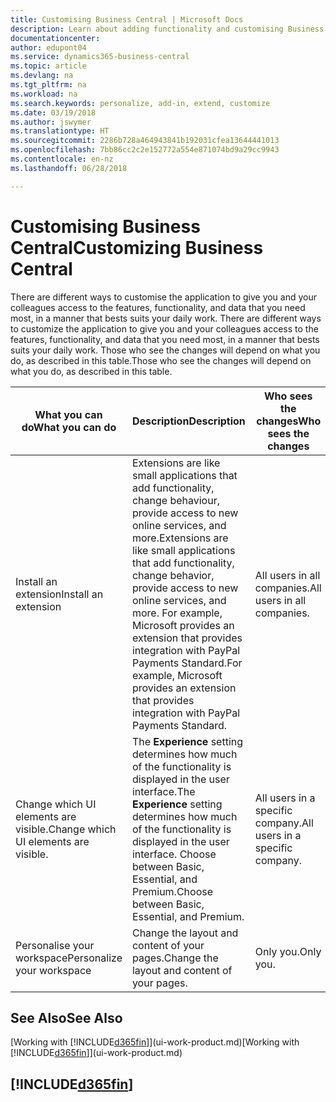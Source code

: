```yaml
---
title: Customising Business Central | Microsoft Docs
description: Learn about adding functionality and customising Business Central.
documentationcenter: 
author: edupont04
ms.service: dynamics365-business-central
ms.topic: article
ms.devlang: na
ms.tgt_pltfrm: na
ms.workload: na
ms.search.keywords: personalize, add-in, extend, customize
ms.date: 03/19/2018
ms.author: jswymer
ms.translationtype: HT
ms.sourcegitcommit: 2286b728a464943841b192031cfea13644441013
ms.openlocfilehash: 7bb86cc2c2e152772a554e871074bd9a29cc9943
ms.contentlocale: en-nz
ms.lasthandoff: 06/28/2018

---
```

# <a name="customizing-business-central"></a><span data-ttu-id="39099-103">Customising Business Central</span><span class="sxs-lookup"><span data-stu-id="39099-103">Customizing Business Central</span></span>
<span data-ttu-id="39099-104"><!--NAV # Customizing Dynamics NAV --> There are different ways to customise the application to give you and your colleagues access to the features, functionality, and data that you need most, in a manner that bests suits your daily work.</span><span class="sxs-lookup"><span data-stu-id="39099-104"><!--NAV # Customizing Dynamics NAV --> There are different ways to customize the application to give you and your colleagues access to the features, functionality, and data that you need most, in a manner that bests suits your daily work.</span></span> <span data-ttu-id="39099-105">Those who see the changes will depend on what you do, as described in this table.</span><span class="sxs-lookup"><span data-stu-id="39099-105">Those who see the changes will depend on what you do, as described in this table.</span></span>

| <span data-ttu-id="39099-106">What you can do</span><span class="sxs-lookup"><span data-stu-id="39099-106">What you can do</span></span>    |  <span data-ttu-id="39099-107">Description</span><span class="sxs-lookup"><span data-stu-id="39099-107">Description</span></span>  |  <span data-ttu-id="39099-108">Who sees the changes</span><span class="sxs-lookup"><span data-stu-id="39099-108">Who sees the changes</span></span>  |  <span data-ttu-id="39099-109">More information</span><span class="sxs-lookup"><span data-stu-id="39099-109">More information</span></span>  |
|-----|---------------|---------|-------|
|<span data-ttu-id="39099-110">Install an extension</span><span class="sxs-lookup"><span data-stu-id="39099-110">Install an extension</span></span>|<span data-ttu-id="39099-111">Extensions are like small applications that add functionality, change behaviour, provide access to new online services, and more.</span><span class="sxs-lookup"><span data-stu-id="39099-111">Extensions are like small applications that add functionality, change behavior, provide access to new online services, and more.</span></span> <span data-ttu-id="39099-112">For example, Microsoft provides an extension that provides integration with PayPal Payments Standard.</span><span class="sxs-lookup"><span data-stu-id="39099-112">For example, Microsoft provides an extension that provides integration with PayPal Payments Standard.</span></span>|<span data-ttu-id="39099-113">All users in all companies.</span><span class="sxs-lookup"><span data-stu-id="39099-113">All users in all companies.</span></span>|[<span data-ttu-id="39099-114">Customising Using Extensions</span><span class="sxs-lookup"><span data-stu-id="39099-114">Customizing Using Extensions</span></span>](ui-extensions.md)|
|<span data-ttu-id="39099-115">Change which UI elements are visible.</span><span class="sxs-lookup"><span data-stu-id="39099-115">Change which UI elements are visible.</span></span>|<span data-ttu-id="39099-116">The **Experience** setting determines how much of the functionality is displayed in the user interface.</span><span class="sxs-lookup"><span data-stu-id="39099-116">The **Experience** setting determines how much of the functionality is displayed in the user interface.</span></span> <span data-ttu-id="39099-117">Choose between Basic, Essential, and Premium.</span><span class="sxs-lookup"><span data-stu-id="39099-117">Choose between Basic, Essential, and Premium.</span></span>|<span data-ttu-id="39099-118">All users in a specific company.</span><span class="sxs-lookup"><span data-stu-id="39099-118">All users in a specific company.</span></span>|[<span data-ttu-id="39099-119">Changing Which Features are Displayed</span><span class="sxs-lookup"><span data-stu-id="39099-119">Changing Which Features are Displayed</span></span>](ui-experiences.md)|
|<span data-ttu-id="39099-120">Personalise your workspace</span><span class="sxs-lookup"><span data-stu-id="39099-120">Personalize your workspace</span></span>|<span data-ttu-id="39099-121">Change the layout and content of your pages.</span><span class="sxs-lookup"><span data-stu-id="39099-121">Change the layout and content of your pages.</span></span>|<span data-ttu-id="39099-122">Only you.</span><span class="sxs-lookup"><span data-stu-id="39099-122">Only you.</span></span>|[<span data-ttu-id="39099-123">Personalising Your Workspace</span><span class="sxs-lookup"><span data-stu-id="39099-123">Personalizing Your Workspace</span></span>](ui-personalization-user.md)|

## <a name="see-also"></a><span data-ttu-id="39099-124">See Also</span><span class="sxs-lookup"><span data-stu-id="39099-124">See Also</span></span>
<span data-ttu-id="39099-125">[Working with [!INCLUDE[d365fin](includes/d365fin_md.md)]](ui-work-product.md)</span><span class="sxs-lookup"><span data-stu-id="39099-125">[Working with [!INCLUDE[d365fin](includes/d365fin_md.md)]](ui-work-product.md)</span></span>  

## [!INCLUDE[d365fin](includes/free_trial_md.md)]  
 

